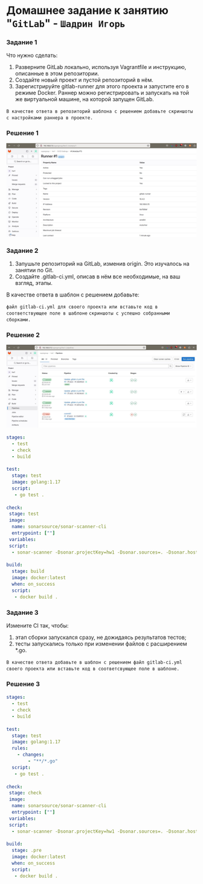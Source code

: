 # Домашнее задание к занятию "`GitLab`" - `Шадрин Игорь`


### Задание 1
Что нужно сделать:

1.    Разверните GitLab локально, используя Vagrantfile и инструкцию, описанные в этом репозитории.
2.    Создайте новый проект и пустой репозиторий в нём.
3.    Зарегистрируйте gitlab-runner для этого проекта и запустите его в режиме Docker. Раннер можно регистрировать и запускать на той же виртуальной машине, на которой запущен GitLab.

`В качестве ответа в репозиторий шаблона с решением добавьте скриншоты с настройками раннера в проекте.`

### Решение 1
![builds](img/Clipboard02.jpg)

### Задание 2


1.    Запушьте репозиторий на GitLab, изменив origin. Это изучалось на занятии по Git.
2.    Создайте .gitlab-ci.yml, описав в нём все необходимые, на ваш взгляд, этапы.

В качестве ответа в шаблон с решением добавьте:

`файл gitlab-ci.yml для своего проекта или вставьте код в соответствующее поле в шаблоне`
`скриншоты с успешно собранными сборками.`


### Решение 2
![runner](img/Clipboard01.jpg)

```yml
stages:
  - test
  - check
  - build

test:
  stage: test
  image: golang:1.17
  script: 
   - go test .

check:
 stage: test
 image:
  name: sonarsource/sonar-scanner-cli
  entrypoint: [""]
 variables:
 script:
  - sonar-scanner -Dsonar.projectKey=hw1 -Dsonar.sources=. -Dsonar.host.url=http://gitlab.localdomain:9000 -Dsonar.login=sqp_c3c65988b682b750445436ff82258fb57dd91842

build:
  stage: build
  image: docker:latest
  when: on_success
  script:
   - docker build .

```

### Задание 3

Измените CI так, чтобы:

1.    этап сборки запускался сразу, не дожидаясь результатов тестов;
2.    тесты запускались только при изменении файлов с расширением *.go.

`В качестве ответа добавьте в шаблон с решением файл gitlab-ci.yml своего проекта или вставьте код в соответсвующее поле в шаблоне.`

### Решение 3
```yml
stages:
  - test
  - check
  - build

test:
  stage: test
  image: golang:1.17
  rules:
    - changes:
        - "**/*.go"
  script: 
   - go test .

check:
 stage: check
 image:
  name: sonarsource/sonar-scanner-cli
  entrypoint: [""]
 variables:
 script:
  - sonar-scanner -Dsonar.projectKey=hw1 -Dsonar.sources=. -Dsonar.host.url=http://gitlab.localdomain:9000 -Dsonar.login=sqp_c3c65988b682b750445436ff82258fb57dd91842

build:
  stage: .pre
  image: docker:latest
  when: on_success
  script:
   - docker build .
```
